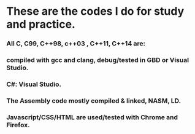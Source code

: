 # These are the codes I do for study and practice.

### All C, C99, C++98, c++03 , C++11, C++14 are:
### compiled with gcc and clang, debug/tested  in GBD or Visual Studio.
### C#: Visual Studio.

### The Assembly code mostly compiled & linked, NASM, LD.

### Javascript/CSS/HTML are used/tested with Chrome and Firefox.